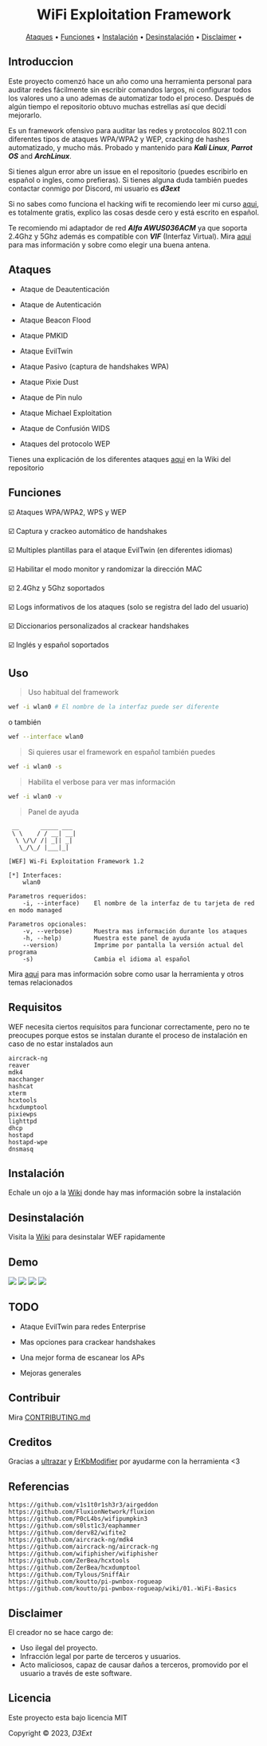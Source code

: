 <p align="center">
  <h1 align="center">WiFi Exploitation Framework</h1>
</p>

<p align="center">
  <a href="#ataques">Ataques</a> •
  <a href="#funciones">Funciones</a> •
  <a href="#instalacion">Instalación</a> •
  <a href="#desinstalacion">Desinstalación</a> •
  <a href="#disclaimer">Disclaimer</a> •
</p>

## Introduccion

Este proyecto comenzó hace un año como una herramienta personal para auditar redes fácilmente sin escribir comandos largos, ni configurar todos los valores uno a uno ademas de automatizar todo el proceso. Después de algún tiempo el repositorio obtuvo muchas estrellas así que decidí mejorarlo.

Es un framework ofensivo para auditar las redes y protocolos 802.11 con diferentes tipos de ataques WPA/WPA2 y WEP, cracking de hashes automatizado, y mucho más. Probado y mantenido para ***Kali Linux***, ***Parrot OS*** and ***ArchLinux***.

Si tienes algun error abre un issue en el repositorio (puedes escribirlo en español o ingles, como prefieras). Si tienes alguna duda también puedes contactar conmigo por Discord, mi usuario es ***d3ext***

Si no sabes como funciona el hacking wifi te recomiendo leer mi curso [aqui](https://d3ext.github.io/posts/Curso), es totalmente gratis, explico las cosas desde cero y está escrito en español.

Te recomiendo mi adaptador de red ***Alfa AWUS036ACM*** ya que soporta 2.4Ghz y 5Ghz además es compatible con ***VIF*** (Interfaz Virtual). Mira [aqui](https://github.com/v1s1t0r1sh3r3/airgeddon/wiki/Cards%20and%20Chipsets) para mas información y sobre como elegir una buena antena.

## Ataques

- Ataque de Deautenticación

- Ataque de Autenticación

- Ataque Beacon Flood

- Ataque PMKID

- Ataque EvilTwin

- Ataque Pasivo (captura de handshakes WPA)

- Ataque Pixie Dust

- Ataque de Pin nulo

- Ataque Michael Exploitation

- Ataque de Confusión WIDS

- Ataques del protocolo WEP

Tienes una explicación de los diferentes ataques [aqui](https://github.com/D3Ext/WEF/wiki/Attacks) en la Wiki del repositorio

## Funciones

:ballot_box_with_check: Ataques WPA/WPA2, WPS y WEP

:ballot_box_with_check: Captura y crackeo automático de handshakes

:ballot_box_with_check: Multiples plantillas para el ataque EvilTwin (en diferentes idiomas)

:ballot_box_with_check: Habilitar el modo monitor y randomizar la dirección MAC

:ballot_box_with_check: 2.4Ghz y 5Ghz soportados

:ballot_box_with_check: Logs informativos de los ataques (solo se registra del lado del usuario)

:ballot_box_with_check: Diccionarios personalizados al crackear handshakes

:ballot_box_with_check: Inglés y español soportados

## Uso

> Uso habitual del framework

```sh
wef -i wlan0 # El nombre de la interfaz puede ser diferente
```

o también

```sh
wef --interface wlan0
```

> Si quieres usar el framework en español también puedes

```sh
wef -i wlan0 -s
```

> Habilita el verbose para ver mas información

```sh
wef -i wlan0 -v
```

> Panel de ayuda

```
 __      _____ ___
 \ \    / / __| __|
  \ \/\/ /| _|| _|
   \_/\_/ |___|_|

[WEF] Wi-Fi Exploitation Framework 1.2

[*] Interfaces:
	wlan0

Parametros requeridos:
	-i, --interface) 	El nombre de la interfaz de tu tarjeta de red en modo managed

Parametros opcionales:
	-v, --verbose) 		Muestra mas información durante los ataques
	-h, --help) 		Muestra este panel de ayuda
	--version) 		    Imprime por pantalla la versión actual del programa
    -s)                 Cambia el idioma al español
```

Mira [aqui](https://github.com/D3Ext/WEF/wiki/Usage-&-Tips) para mas información sobre como usar la herramienta y otros temas relacionados

## Requisitos

WEF necesita ciertos requisitos para funcionar correctamente, pero no te preocupes porque estos se instalan durante el proceso de instalación en caso de no estar instalados aun

    aircrack-ng
    reaver
    mdk4
    macchanger
    hashcat
    xterm
    hcxtools
    hcxdumptool
    pixiewps
    lighttpd
    dhcp
    hostapd
    hostapd-wpe
    dnsmasq

## Instalación

Echale un ojo a la [Wiki](https://github.com/D3Ext/WEF/wiki/Installation) donde hay mas información sobre la instalación

## Desinstalación

Visita la [Wiki](https://github.com/D3Ext/WEF/wiki/Uninstallation) para desinstalar WEF rapidamente

## Demo

<img src="https://raw.githubusercontent.com/D3Ext/WEF/main/images/wef-demo.png">

<img src="https://raw.githubusercontent.com/D3Ext/WEF/main/images/wef-demo2.png">

<img src="https://raw.githubusercontent.com/D3Ext/WEF/main/images/wef-demo3.png">

<img src="https://raw.githubusercontent.com/D3Ext/WEF/main/images/wef-demo4.png">

## TODO

- Ataque EvilTwin para redes Enterprise

- Mas opciones para crackear handshakes

- Una mejor forma de escanear los APs

- Mejoras generales

## Contribuir

Mira [CONTRIBUTING.md](https://github.com/D3Ext/WEF/blob/main/CONTRIBUTING.md)

## Creditos

Gracias a [ultrazar](https://github.com/ultrazar) y [ErKbModifier](https://github.com/ErKbModifier) por ayudarme con la herramienta <3

## Referencias

```
https://github.com/v1s1t0r1sh3r3/airgeddon
https://github.com/FluxionNetwork/fluxion
https://github.com/P0cL4bs/wifipumpkin3
https://github.com/s0lst1c3/eaphammer
https://github.com/derv82/wifite2
https://github.com/aircrack-ng/mdk4
https://github.com/aircrack-ng/aircrack-ng
https://github.com/wifiphisher/wifiphisher
https://github.com/ZerBea/hcxtools
https://github.com/ZerBea/hcxdumptool
https://github.com/Tylous/SniffAir
https://github.com/koutto/pi-pwnbox-rogueap
https://github.com/koutto/pi-pwnbox-rogueap/wiki/01.-WiFi-Basics
```

## Disclaimer

El creador no se hace cargo de:

- Uso ilegal del proyecto.
- Infracción legal por parte de terceros y usuarios.
- Acto maliciosos, capaz de causar daños a terceros, promovido por el usuario a través de este software.

## Licencia

Este proyecto esta bajo licencia MIT

Copyright © 2023, *D3Ext*


